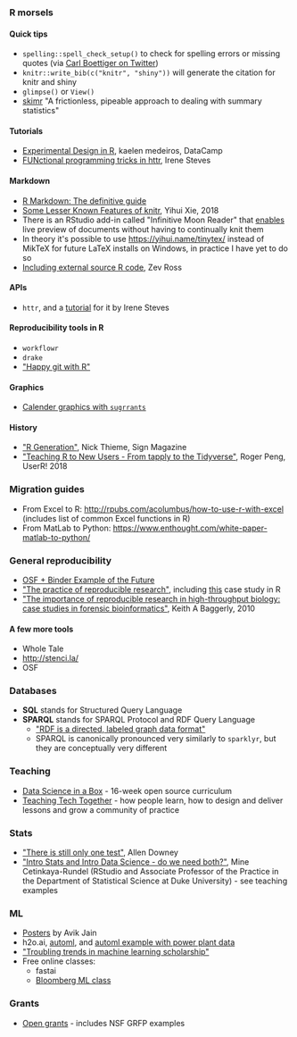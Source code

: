 ### R morsels

#### Quick tips
- `spelling::spell_check_setup()` to check for spelling errors or missing quotes (via [Carl Boettiger on Twitter](https://twitter.com/cboettig/status/1017257307263066112?s=19))
- `knitr::write_bib(c("knitr", "shiny"))` will generate the citation for knitr and shiny
- `glimpse()` or `View()`
- [skimr](https://github.com/ropensci/skimr) "A frictionless, pipeable approach to dealing with summary statistics"


#### Tutorials
- [Experimental Design in R](https://www.datacamp.com/courses/experimental-design-in-r), kaelen medeiros, DataCamp
- [FUNctional programming tricks in httr](https://irene.rbind.io/post/fun-prog-httr/), Irene Steves

#### Markdown
 
 - [R Markdown: The definitive guide](https://bookdown.org/yihui/rmarkdown/)
 - [Some Lesser Known Features of knitr](https://slides.yihui.name/2018-knitr-RaukR-Yihui-Xie.html#1), Yihui Xie, 2018
 - There is an RStudio add-in called "Infinitive Moon Reader" that [enables](https://slides.yihui.name/2018-knitr-RaukR-Yihui-Xie.html#11) live preview of documents without having to continually knit them 
 - In theory it's possible to use https://yihui.name/tinytex/ instead of MikTeX for future LaTeX installs on Windows, in practice I have yet to do so
 - [Including external source R code](http://zevross.com/blog/2014/07/09/making-use-of-external-r-code-in-knitr-and-r-markdown/), Zev Ross
 
#### APIs
- `httr`, and a [tutorial](https://irene.rbind.io/post/fun-prog-httr/) for it by Irene Steves

#### Reproducibility tools in R
- `workflowr`
- `drake`
- ["Happy git with R"](http://happygitwithr.com/)

#### Graphics
 - [Calender graphics with `sugrrants`](https://github.com/earowang/sugrrants/blob/master/README.md)

#### History
- ["R Generation"](https://rss.onlinelibrary.wiley.com/doi/10.1111/j.1740-9713.2018.01169.x), Nick Thieme, Sign Magazine
- ["Teaching R to New Users - From tapply to the Tidyverse"](https://simplystatistics.org/2018/07/12/use-r-keynote-2018/), Roger Peng, UserR! 2018

### Migration guides
- From Excel to R: http://rpubs.com/acolumbus/how-to-use-r-with-excel  (includes list of common Excel functions in R) 
- From MatLab to Python: https://www.enthought.com/white-paper-matlab-to-python/ 


### General reproducibility
- [OSF + Binder Example of the Future](https://osf.io/wr7an/)
- ["The practice of reproducible research"](https://www.practicereproducibleresearch.org), including [this](https://www.practicereproducibleresearch.org/case-studies/jmMagallanes.html) case study in R
- ["The importance of reproducible research in high-throughput biology: case studies in forensic bioinformatics"](https://youtu.be/7gYIs7uYbMo), Keith A Baggerly, 2010


#### A few more tools
- Whole Tale
- http://stenci.la/
- OSF


### Databases
 - **SQL** stands for Structured Query Language
 - **SPARQL** stands for SPARQL Protocol and RDF Query Language
   - ["RDF is a directed, labeled graph data format"](https://www.w3.org/TR/rdf-sparql-query/)
   - SPARQL is canonically pronounced very similarly to `sparklyr`, but they are conceptually very different
   
### Teaching
- [Data Science in a Box](https://rstudio-education.github.io/datascience-box/) - 16-week open source curriculum 
- [Teaching Tech Together](http://teachtogether.tech/en/) - how people learn, how to design and deliver lessons and grow a community of practice

   
### Stats
 - ["There is still only one test"](http://allendowney.blogspot.com/2016/06/there-is-still-only-one-test.html?m=1), Allen Downey
 - ["Intro Stats and Intro Data Science - do we need both?"](https://speakerdeck.com/minecr/intro-stats-and-intro-data-science-do-we-need-both?),  Mine Cetinkaya-Rundel (RStudio and Associate Professor of the Practice in the Department of Statistical Science at Duke University)   - see teaching examples
   
### ML   
- [Posters](https://github.com/Avik-Jain/100-Days-Of-ML-Code/blob/master/README.md) by Avik Jain
- h2o.ai, [automl](http://docs.h2o.ai/h2o/latest-stable/h2o-docs/automl.html), and  [automl example with power plant data](https://github.com/h2oai/h2o-tutorials/blob/master/h2o-world-2017/automl/R/automl_regression_powerplant_output.Rmd )
- ["Troubling trends in machine learning scholarship"](http://approximatelycorrect.com/2018/07/10/troubling-trends-in-machine-learning-scholarship/)
- Free online classes:
  - fastai
  - [Bloomberg ML class](https://bloomberg.github.io/foml/#lectures)
  
 ### Grants
  - [Open grants](https://www.ogrants.org/) - includes NSF GRFP examples

